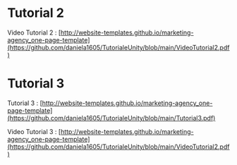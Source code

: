 # Tutorial  2

Video Tutorial 2 : [http://website-templates.github.io/marketing-agency_one-page-template](https://github.com/daniela1605/TutorialeUnity/blob/main/VideoTutorial2.pdf)

# Tutorial  3

Tutorial 3 : [http://website-templates.github.io/marketing-agency_one-page-template](https://github.com/daniela1605/TutorialeUnity/blob/main/Tutorial3.pdf)

Video Tutorial 3 : [http://website-templates.github.io/marketing-agency_one-page-template](https://github.com/daniela1605/TutorialeUnity/blob/main/VideoTutorial2.pdf)
